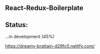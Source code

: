 ## React-Redux-Boilerplate

## Status:

...in development (45%)

https://dreamy-brattain-d29fc0.netlify.com/
